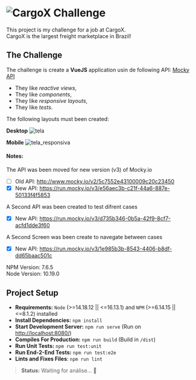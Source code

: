 # ![CargoX](https://raw.githubusercontent.com/riversofficial/cargox-challenge/main/src/assets/logo.png) Challenge
This project is my challenge for a job at CargoX.  
CargoX is the largest freight marketplace in Brazil!  

## The Challenge
The challenge is create a **VueJS** application usin de following API: [Mocky API](http://www.mocky.io/v2/5c7552e43100009c20c23450)
- They like _reactive views_,  
- They like _components_,  
- They like _responsive layouts_,  
- They like _tests_.  

The following layouts must been created:  

**Desktop**
![tela](https://user-images.githubusercontent.com/234173/53424507-17f6ce00-39c2-11e9-945e-766d1961b4ac.png)  

**Mobile**
![tela_responsiva](https://user-images.githubusercontent.com/234173/53424574-2e048e80-39c2-11e9-9972-2c613bf0de73.png)  

#### Notes:
The API was been moved for new version (v3) of Mocky.io
- [ ] Old API: <http://www.mocky.io/v2/5c7552e43100009c20c23450>
- [x] New API: <https://run.mocky.io/v3/e56aec3b-c21f-44a6-887e-50133f4f5853>
  
A Second API was been created to test difrent cases
- [x] New API: <https://run.mocky.io/v3/d735b346-0b5a-42f9-8cf7-acfd1dde3f60>
  
A Second Screen was been create to navegate between cases
- [x] New API: <https://run.mocky.io/v3/1e985b3b-8543-4406-b8df-dd65baac501c>

NPM Version: 7.6.5  
Node Version: 10.19.0  

## Project Setup
- **Requirements:** `Node` (>=14.18.12 || <=16.13.1) and `NPM` (>=6.14.15 || <=8.1.2) installed  
- **Install Dependencies:** `npm install`  
- **Start Development Server:** `npm run serve` (Run on [http://localhost:8080/](http://localhost:8080/))  
- **Compiles For Production:** `npm run build` (Build in `/dist`)  
- **Run Unit Tests:** `npm run test:unit`
- **Run End-2-End Tests:** `npm run test:e2e`  
- **Lints and Fixes Files**: `npm run lint`   

> **Status:** Waiting for análise... :truck:
